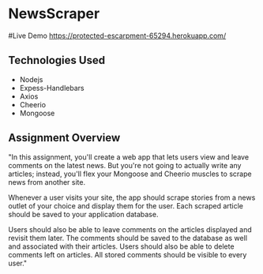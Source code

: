 # NewsScraper

#Live Demo
https://protected-escarpment-65294.herokuapp.com/

## Technologies Used
  - Nodejs
  - Expess-Handlebars
  - Axios
  - Cheerio
  - Mongoose
  
  ## Assignment Overview
  
  "In this assignment, you'll create a web app that lets users view and leave comments on the latest news. But you're not going to   actually write any articles; instead, you'll flex your Mongoose and Cheerio muscles to scrape news from another site.

  Whenever a user visits your site, the app should scrape stories from a news outlet of your choice and display them for the user.   Each scraped article should be saved to your application database. 

  Users should also be able to leave comments on the articles displayed and revisit them later. The comments should be saved to     the database as well and associated with their articles. Users should also be able to delete comments left on articles. All       stored comments should be visible to every user."




